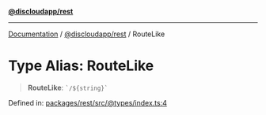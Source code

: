 [**@discloudapp/rest**](../README.md)

***

[Documentation](../../../packages.md) / [@discloudapp/rest](../README.md) / RouteLike

# Type Alias: RouteLike

> **RouteLike**: `` `/${string}` ``

Defined in: [packages/rest/src/@types/index.ts:4](https://github.com/discloud/discloud.app/blob/8d6df0b18784d1a4408701ac8e6b9db44dbb7133/packages/rest/src/@types/index.ts#L4)
